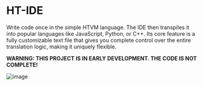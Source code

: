 # HT-IDE

Write code once in the simple HTVM language. The IDE then transpiles it into popular languages like JavaScript, Python, or C++. Its core feature is a fully customizable text file that gives you complete control over the entire translation logic, making it uniquely flexible.

**WARNING: THIS PROJECT IS IN EARLY DEVELOPMENT. THE CODE IS NOT COMPLETE!**

![image](https://github.com/user-attachments/assets/f34be824-dce8-4295-9918-d68ba83e2bc1)
